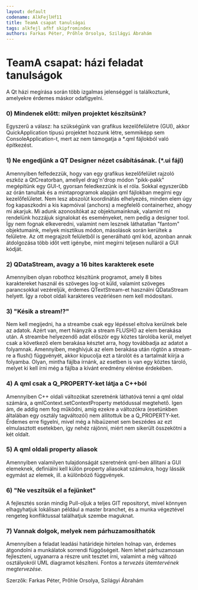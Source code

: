 ```yaml
---
layout: default
codename: AlkFejlHf11
title: TeamA csapat tanulságai
tags: alkfejl afhf skipfromindex
authors: Farkas Péter, Prőhle Orsolya, Szilágyi Ábrahám
---
```


# TeamA csapat: házi feladat tanulságok

A Qt házi megírása során több izgalmas jelenséggel is találkoztunk, amelyekre érdemes máskor odafigyelni.

### 0) Mindenek előtt: milyen projektet készítsünk?
Egyszerű a válasz: ha szükségünk van grafikus kezelőfelületre (GUI), akkor QuickApplication típusú projektet hozzunk létre, semmiképp sem ConsoleApplication-t, mert az nem támogatja a *.qml fájlokból való építkezést.

### 1) Ne engedjünk a QT Designer nézet csábításának. (*.ui fájl)
Amennyiben felfedezzük, hogy van egy grafikus kezelőfelület rajzoló eszköz a QtCreatorban, amellyel drag'n'drop módon "pikk-pakk" megépítünk egy GUI-t, gyorsan feledkezzünk is el róla. Sokkal egyszerűbb az órán tanultak és a mintaprogramok alapján qml fájlokban megírni egy kezelőfelületet. Nem lesz abszolút koordinátás elhelyezés, minden elem úgy fog kapaszkodni a kis kapmóival (anchors) a megfelelő containerhez, ahogy mi akarjuk. Mi adunk azonosítókat az objektumainknak, valamint mi rendelünk hozzájuk signalokat és eseményeket, nem pedig a designer tool. Így nem fognak elkeveredni, valamint nem lesznek láthatatlan "fantom" objektumaink, melyek misztikus módon, másolások során kerültek a felületre. Az ott megrajzolt felületből is generálható qml kód, azonban annak átdolgozása több időt vett igénybe, mint megírni teljesen nulláról a GUI kódját.

### 2) QDataStream, avagy a 16 bites karakterek esete
Amennyiben olyan robothoz készítünk programot, amely 8 bites karaktereket használ és szöveges log-ot küld, valamint szöveges parancsokkal vezéreljük, érdemes QTextStream-et használni QDataStream helyett. Így a robot oldali karakteres vezérlésen nem kell módosítani.

### 3) "Késik a stream!?"
Nem kell megijedni, ha a streambe csak egy lépéssel eltolva kerülnek bele az adatok. Azért van, mert hiányzik a stream FLUSH() az elem berakása után. A streambe helyezendő adat először egy köztes tárolóba kerül, melyet csak a következő elem berakása késztet arra, hogy továbbadja az adatot a folyamnak. Amennyiben, meghívjuk az elem berakása után rögtön a stream-re a flush() függvényét, akkor kipucolja ezt a tárolót és a tartalmát kiírja a folyamba. Olyan, mintha fájlba írnánk, az esetben is van egy köztes tároló, melyet ki kell írni még a fájlba a kívánt eredmény elérése érdekében.

### 4) A qml csak a Q_PROPERTY-ket látja a C++ból
Amennyiben C++ oldali változókat szeretnénk láthatóvá tenni a qml oldal számára, a  qmlContext.setContextProperty metódussal megtehető. Igen ám, de addig nem fog működni, amíg ezekre a változókra (esetünkben általában egy osztály tagváltozói) nem állítottuk be a Q_PROPERTY-ket. Érdemes erre figyelni, mivel még a hibaüzenet sem beszédes az ezt elmulasztott esetekben, így nehéz rájönni, miért nem sikerült összekötni a két oldalt.

### 5) A qml oldali property aliasok
Amennyiben valamilyen tulajdonságát szeretnénk qml-ben állítani a GUI elemeknek, definiálni kell külön property aliasokat számukra, hogy lássák egymást az elemek, ill. a különböző függvények.

### 6) "Ne veszítsük el a fejünket"
A fejlesztés során mindig Pull-oljuk a teljes GIT repositoryt, mivel könnyen elhagyhatjuk lokálisan például a master branchet, és a munka végeztével rengeteg konfliktussal találhatjuk szembe maguknat.

### 7) Vannak dolgok, melyek nem párhuzamosíthatók
Amennyiben a feladat leadási határideje hirtelen holnap van, érdemes átgondolni a munkálatok sorrendi függőségeit. Nem lehet párhuzamosan fejleszteni, ugyanarra a részre unit tesztet írni, valamint a még változó osztályokról UML diagramot készíteni. Fontos a *tervezés* ütem*tervének* meg*tervezése*.

Szerzők: Farkas Péter, Prőhle Orsolya, Szilágyi Ábrahám
